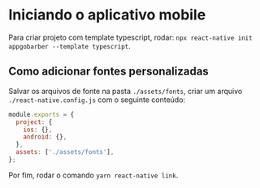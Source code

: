 # Iniciando o aplicativo mobile

Para criar projeto com template typescript, rodar: `npx react-native init appgobarber --template typescript`.

## Como adicionar fontes personalizadas

Salvar os arquivos de fonte na pasta `./assets/fonts`, criar um arquivo `./react-native.config.js` com o seguinte conteúdo:

```js
module.exports = {
  project: {
    ios: {},
    android: {},
  },
  assets: ['./assets/fonts'],
};
```

Por fim, rodar o comando `yarn react-native link`.
